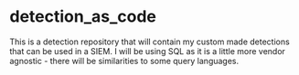 # detection_as_code
This is a detection repository that will contain my custom made detections that can be used in a SIEM. I will be using SQL as it is a little more vendor agnostic - there will be similarities to some query languages.
